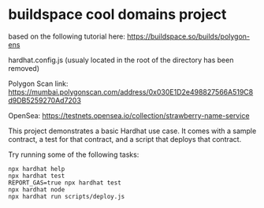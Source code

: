 # buildspace cool domains project

based on the following tutorial here: https://buildspace.so/builds/polygon-ens

hardhat.config.js (usualy located in the root of the directory has been removed)

Polygon Scan link: https://mumbai.polygonscan.com/address/0x030E1D2e498827566A519C8d9DB5259270Ad7203

OpenSea: https://testnets.opensea.io/collection/strawberry-name-service

This project demonstrates a basic Hardhat use case. It comes with a sample contract, a test for that contract, and a script that deploys that contract.

Try running some of the following tasks:

```shell
npx hardhat help
npx hardhat test
REPORT_GAS=true npx hardhat test
npx hardhat node
npx hardhat run scripts/deploy.js
```
